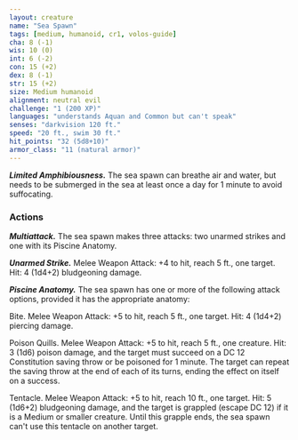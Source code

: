 ```yaml
---
layout: creature
name: "Sea Spawn"
tags: [medium, humanoid, cr1, volos-guide]
cha: 8 (-1)
wis: 10 (0)
int: 6 (-2)
con: 15 (+2)
dex: 8 (-1)
str: 15 (+2)
size: Medium humanoid
alignment: neutral evil
challenge: "1 (200 XP)"
languages: "understands Aquan and Common but can't speak"
senses: "darkvision 120 ft."
speed: "20 ft., swim 30 ft."
hit_points: "32 (5d8+10)"
armor_class: "11 (natural armor)"
---
```


***Limited Amphibiousness.*** The sea spawn can breathe air and water, but needs to be submerged in the sea at least once a day for 1 minute to avoid suffocating.

### Actions

***Multiattack.*** The sea spawn makes three attacks: two unarmed strikes and one with its Piscine Anatomy.

***Unarmed Strike.*** Melee Weapon Attack: +4 to hit, reach 5 ft., one target. Hit: 4 (1d4+2) bludgeoning damage.

***Piscine Anatomy.*** The sea spawn has one or more of the following attack options, provided it has the appropriate anatomy:

Bite. Melee Weapon Attack: +5 to hit, reach 5 ft., one target. Hit: 4 (1d4+2) piercing damage.

Poison Quills. Melee Weapon Attack: +5 to hit, reach 5 ft., one creature. Hit: 3 (1d6) poison damage, and the target must succeed on a DC 12 Constitution saving throw or be poisoned for 1 minute. The target can repeat the saving throw at the end of each of its turns, ending the effect on itself on a success.

Tentacle. Melee Weapon Attack: +5 to hit, reach 10 ft., one target. Hit: 5 (1d6+2) bludgeoning damage, and the target is grappled (escape DC 12) if it is a Medium or smaller creature. Until this grapple ends, the sea spawn can't use this tentacle on another target.
